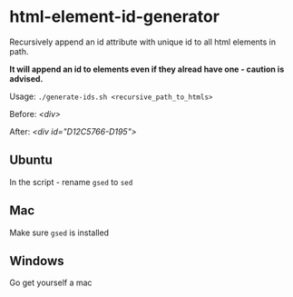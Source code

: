 # html-element-id-generator
Recursively append an id attribute with unique id to all html elements in path.

__It will append an id to elements even if they alread have one - caution is advised.__

Usage: ```./generate-ids.sh <recursive_path_to_htmls>```


Before: *\<div\>*
  
After: *\<div id="D12C5766-D195"\>*

Ubuntu
--------
In the script - rename `gsed` to `sed`

Mac
--------
Make sure `gsed` is installed

Windows
--------
Go get yourself a mac
